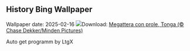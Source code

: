 ## History Bing Wallpaper
Wallpaper date: 2025-02-16
![](https://www.bing.com/th?id=OHR.HumpbackMother_IT-IT2396976116_UHD.jpg&w=1000)Download: [Megattera con prole, Tonga (© Chase Dekker/Minden Pictures)](https://www.bing.com/th?id=OHR.HumpbackMother_IT-IT2396976116_UHD.jpg)

Auto get programm by LtgX
